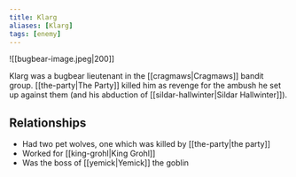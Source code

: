 ```yaml
---
title: Klarg
aliases: [Klarg]
tags: [enemy]
---
```

![[bugbear-image.jpeg|200]]

Klarg was a bugbear lieutenant in the [[cragmaws|Cragmaws]] bandit group. [[the-party|The Party]] killed him as revenge for the ambush he set up against them (and his abduction of [[sildar-hallwinter|Sildar Hallwinter]]).

## Relationships
- Had two pet wolves, one which was killed by [[the-party|the party]]
- Worked for [[king-grohl|King Grohl]]
- Was the boss of [[yemick|Yemick]] the goblin